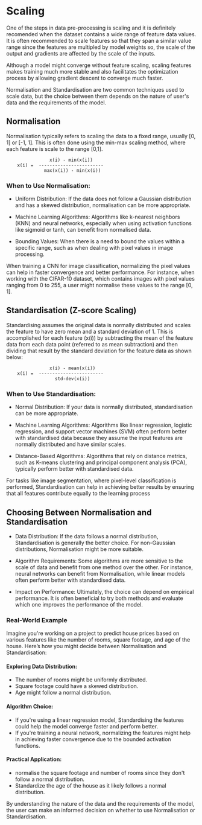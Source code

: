 # Scaling

One of the steps in data pre-processing is scaling and it is definitely recomended when the dataset contains a wide range of feature data values. It is often recommended to scale features so that they span a similar value range since the features are multipled by model weights so, the scale of the output and gradients are affected by the scale of the inputs. 

Although a model might converge without feature scaling, scaling features makes training much more stable and also facilitates the optimization process by allowing gradient descent to converge much faster.

Normalisation and Standardisation are two common techniques used to scale data, but the choice between them depends on the nature of user's data and the requirements of the model.

## Normalisation

Normalisation typically refers to scaling the data to a fixed range, usually [0, 1] or [-1, 1]. This is often done using the min-max scaling method, where each feature is scale to the range [0,1].
```
                x(i) - min(x(i))
    x(i) =  ------------------------
              max(x(i)) - min(x(i))
```


### When to Use Normalisation:

 - Uniform Distribution: If the data does not follow a Gaussian distribution and has a skewed distribution, normalisation can be more appropriate.

 - Machine Learning Algorithms: Algorithms like k-nearest neighbors (KNN) and neural networks, especially when using activation functions like sigmoid or tanh, can benefit from normalised data.

 - Bounding Values: When there is a need to bound the values within a specific range, such as when dealing with pixel values in image processing.

When training a CNN for image classification, normalizing the pixel values can help in faster convergence and better performance. For instance, when working with the CIFAR-10 dataset, which contains images with pixel values ranging from 0 to 255, a user might normalise these values to the range [0, 1].

## Standardisation (Z-score Scaling)

Standardising  assumes the original data is normally distributed and scales the feature to have zero mean and a standard deviation of 1. This is accomplished for each feature (x(i))  by subtracting the mean of the feature data from each data point (referred to as mean subtraction) and then dividing that result by the standard deviation for the feature data as shown below:
```
                x(i) - mean(x(i))
    x(i) =  ------------------------
                  std-dev(x(i))
```

### When to Use Standardisation:

 - Normal Distribution: If your data is normally distributed, standardisation can be more appropriate.

 - Machine Learning Algorithms: Algorithms like linear regression, logistic regression, and support vector machines (SVM) often perform better with standardised data because they assume the input features are normally distributed and have similar scales.

 - Distance-Based Algorithms: Algorithms that rely on distance metrics, such as K-means clustering and principal component analysis (PCA), typically perform better with standardised data.

For tasks like image segmentation, where pixel-level classification is performed, Standardisation can help in achieving better results by ensuring that all features contribute equally to the learning process

## Choosing Between Normalisation and Standardisation

 - Data Distribution: If the data follows a normal distribution, Standardisation is generally the better choice. For non-Gaussian distributions, Normalisation might be more suitable.

 - Algorithm Requirements: Some algorithms are more sensitive to the scale of data and benefit from one method over the other. For instance, neural networks can benefit from Normalisation, while linear models often perform better with standardised data.

 - Impact on Performance: Ultimately, the choice can depend on empirical performance. It is often beneficial to try both methods and evaluate which one improves the performance of the model.

### Real-World Example

Imagine you're working on a project to predict house prices based on various features like the number of rooms, square footage, and age of the house. Here’s how you might decide between Normalisation and Standardisation:

#### Exploring Data Distribution:
 - The number of rooms might be uniformly distributed.
 - Square footage could have a skewed distribution.
 - Age might follow a normal distribution.

#### Algorithm Choice:
 - If you're using a linear regression model, Standardising the features could help the model converge faster and perform better.
 - If you're training a neural network, normalizing the features might help in achieving faster convergence due to the bounded activation functions.

#### Practical Application:
 - normalise the square footage and number of rooms since they don't follow a normal distribution.
 - Standardize the age of the house as it likely follows a normal distribution.

By understanding the nature of the data and the requirements of the model, the user can make an informed decision on whether to use Normalisation or Standardisation.

